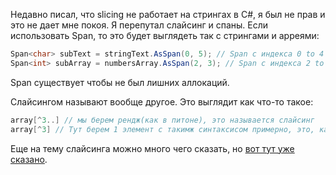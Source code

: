 ---
---
Недавно писал, что slicing не работает на стрингах в C#, я был не прав и это не дает мне покоя. Я перепутал слайсинг и спаны.
Если использовать Span, то это будет выглядеть так с стрингами и арреями: 
``` c#
Span<char> subText = stringText.AsSpan(0, 5); // Span с индекса 0 to 4
Span<int> subArray = numbersArray.AsSpan(2, 3); // Span с индекса 2 to 4
```
Span существует чтобы не был лишних аллокаций.

Слайсингом называют вообще другое. Это выглядит как что-то такое:
```c#
array[^3..] // мы берем рендж(как в питоне), это называется слайсинг
array[^3] // Тут берем 1 элемент с такимж синтаксисом примерно, это, как я понял, называется индексинг
``` 
Еще на тему слайсинга можно много чего сказать, но [вот тут уже сказано](https://www.codejourney.net/csharp-8-slicing-indexes-ranges/).